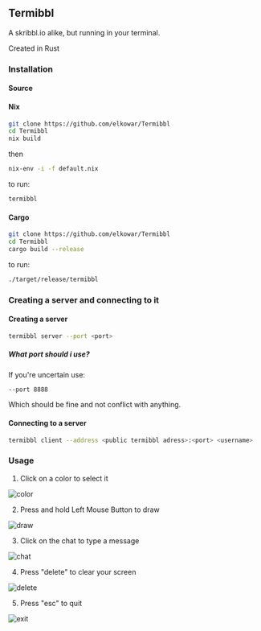 ## Termibbl

A skribbl.io alike, but running in your terminal.

Created in Rust

### Installation

#### Source

#### Nix
```sh
git clone https://github.com/elkowar/Termibbl
cd Termibbl
nix build
```
then
```sh
nix-env -i -f default.nix
```
to run:
```sh
termibbl
```
#### Cargo

```sh
git clone https://github.com/elkowar/Termibbl
cd Termibbl
cargo build --release
```
to run:
```sh
./target/release/termibbl
```
### Creating a server and connecting to it

#### Creating a server
```sh
termibbl server --port <port>
```
##### What port should i use?
If you're uncertain use:
```sh
--port 8888
```
Which should be fine and not conflict with anything.

#### Connecting to a server

```sh
termibbl client --address <public termibbl adress>:<port> <username>
```

### Usage

1. Click on a color to select it

![color](/images/color.gif)

2. Press and hold Left Mouse Button to draw

![draw](/images/draw.gif)

3. Click on the chat to type a message

![chat](/images/chat.gif)

4. Press "delete" to clear your screen

![delete](/images/delete.gif)

5. Press "esc" to quit

![exit](/images/exit.gif)
